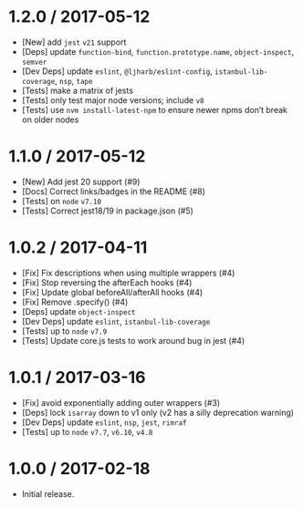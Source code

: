 1.2.0 / 2017-05-12
=================
  * [New] add `jest` `v21` support
  * [Deps] update `function-bind`, `function.prototype.name`, `object-inspect`, `semver`
  * [Dev Deps] update `eslint`, `@ljharb/eslint-config`, `istanbul-lib-coverage`, `nsp`, `tape`
  * [Tests] make a matrix of jests
  * [Tests] only test major node versions; include `v8`
  * [Tests] use `nvm install-latest-npm` to ensure newer npms don’t break on older nodes

1.1.0 / 2017-05-12
=================
  * [New] Add jest 20 support (#9)
  * [Docs] Correct links/badges in the README (#8)
  * [Tests] on `node` `v7.10`
  * [Tests] Correct jest18/19 in package.json (#5)

1.0.2 / 2017-04-11
=================
  * [Fix] Fix descriptions when using multiple wrappers (#4)
  * [Fix] Stop reversing the afterEach hooks (#4)
  * [Fix] Update global beforeAll/afterAll hooks (#4)
  * [Fix] Remove .specify() (#4)
  * [Deps] update `object-inspect`
  * [Dev Deps] update `eslint`, `istanbul-lib-coverage`
  * [Tests] up to `node` `v7.9`
  * [Tests] Update core.js tests to work around bug in jest (#4)

1.0.1 / 2017-03-16
=================
  * [Fix] avoid exponentially adding outer wrappers (#3)
  * [Deps] lock `isarray` down to v1 only (v2 has a silly deprecation warning)
  * [Dev Deps] update `eslint`, `nsp`, `jest`, `rimraf`
  * [Tests] up to `node` `v7.7`, `v6.10`, `v4.8`

1.0.0 / 2017-02-18
=================
  * Initial release.
